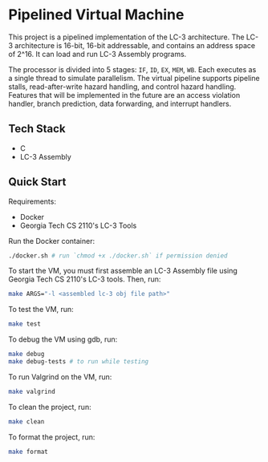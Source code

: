 # Pipelined Virtual Machine

This project is a pipelined implementation of the LC-3 architecture.
The LC-3 architecture is 16-bit, 16-bit addressable, and contains an address
space of 2^16. It can load and run LC-3 Assembly programs.

The processor is divided into 5 stages: `IF`, `ID`, `EX`, `MEM`, `WB`. Each
executes as a single thread to simulate parallelism. The virtual pipeline
supports pipeline stalls, read-after-write hazard handling, and control hazard
handling. Features that will be implemented in the future are an access
violation handler, branch prediction, data forwarding, and interrupt handlers.

## Tech Stack
- C
- LC-3 Assembly

## Quick Start
Requirements:
- Docker
- Georgia Tech CS 2110's LC-3 Tools

Run the Docker container:
```bash
./docker.sh # run `chmod +x ./docker.sh` if permission denied
```

To start the VM, you must first assemble an LC-3 Assembly file using Georgia Tech CS 2110's LC-3 tools. Then, run:
```bash
make ARGS="-l <assembled lc-3 obj file path>"
```

To test the VM, run:
```bash
make test
```

To debug the VM using gdb, run:
```bash
make debug 
make debug-tests # to run while testing
```

To run Valgrind on the VM, run:
```bash
make valgrind
```

To clean the project, run:
```bash
make clean 
```

To format the project, run:
```bash
make format 
```
